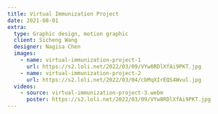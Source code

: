 ```yaml
---
title: Virtual Immunization Project
date: 2021-08-01
extra:
  type: Graphic design, motion graphic
  client: Sicheng Wang
  designer: Nagisa Chen
  images:
    - name: virtual-immunization-project-1
      url: https://s2.loli.net/2022/03/09/VYw8RDlXfAi9PKT.jpg
    - name: virtual-immunization-project-2
      url: https://s2.loli.net/2022/03/04/cbMqXIrEQS4Wvul.jpg
  videos:
    - source: virtual-immunization-project-3.webm
      poster: https://s2.loli.net/2022/03/09/VYw8RDlXfAi9PKT.jpg
---
```

